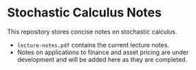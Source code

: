 # Stochastic Calculus Notes

This repository stores concise notes on stochastic calculus.

- `lecture-notes.pdf` contains the current lecture notes.
- Notes on applications to finance and asset pricing are under development and will be added here as they are completed.

